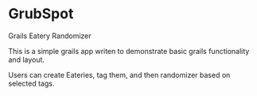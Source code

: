 GrubSpot
========

Grails Eatery Randomizer

This is a simple grails app writen to demonstrate basic grails functionality and layout.

Users can create Eateries, tag them, and then randomizer based on selected tags.
